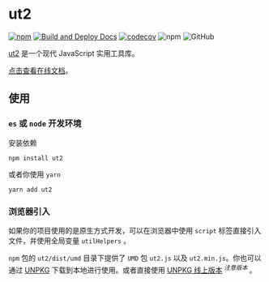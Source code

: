 # ut2

[![npm][npm]][npm-url] [![Build and Deploy Docs](https://github.com/caijf/ut2/actions/workflows/ci.yml/badge.svg)](https://github.com/caijf/ut2/actions/workflows/ci.yml) [![codecov](https://codecov.io/gh/caijf/ut2/branch/master/graph/badge.svg?token=nhm6Zrmmyq)](https://codecov.io/gh/caijf/ut2) ![npm](https://img.shields.io/npm/dt/ut2) ![GitHub](https://img.shields.io/github/license/caijf/ut2.svg)

[ut2](https://caijf.github.io/ut2/index.html) 是一个现代 JavaScript 实用工具库。

[点击查看在线文档](https://caijf.github.io/ut2/index.html)。

## 使用

### `es` 或 `node` 开发环境

安装依赖

```shell
npm install ut2
```

或者你使用 `yarn`

```shell
yarn add ut2
```

### 浏览器引入

如果你的项目使用的是原生方式开发，可以在浏览器中使用 `script` 标签直接引入文件，并使用全局变量 `utilHelpers` 。

`npm` 包的 `ut2/dist/umd` 目录下提供了 `UMD` 包 `ut2.js` 以及 `ut2.min.js`。你也可以通过 [UNPKG](https://unpkg.com/browse/ut2/dist/umd/) 下载到本地进行使用。或者直接使用 [UNPKG 线上版本](https://unpkg.com/ut2/dist/umd/ut2.min.js)<sup> _注意版本_ </sup>。

[npm]: https://img.shields.io/npm/v/ut2.svg
[npm-url]: https://npmjs.com/package/ut2
